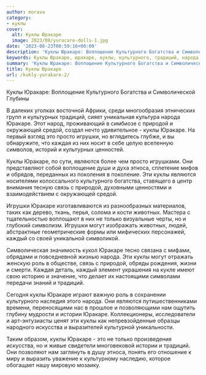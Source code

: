 ```yaml
---
author: morava
category:
- куклы
cover:
  alt: Kуклы Юракаре
  image: 2023/08/yuracare-dolls-1.jpg
date: '2023-08-23T08:59:16+00:00'
description: 'Куклы Юракаре: Воплощение Культурного Богатства и Символической Глубины В далеких уголках восточной Африки, среди многообразия этнических групп и...'
keywords: Kуклы Юракаре, юракаре, куклы, культурного, традиций, народа, природой, игрушки, являются, воплощение, богатства, культурных, окружающей, средой, это, просто
summary: 'Куклы Юракаре: Воплощение Культурного Богатства и Символической Глубины В далеких уголках восточной Африки, среди многообразия этнических групп и...'
title: Kуклы Юракаре
url: /kukly-yurakare-2/
---
```


Куклы Юракаре: Воплощение Культурного Богатства и Символической Глубины

В далеких уголках восточной Африки, среди многообразия этнических групп и культурных традиций, сияет уникальная культура народа Юракаре. Этот народ, проживающий в симбиозе с природой и окружающей средой, создал нечто удивительное \- куклы Юракаре. На первый взгляд это просто игрушки, но вглядитесь глубже, и вы обнаружите, что каждая из них носит в себе целую вселенную символов, историй и культурных ценностей.

Куклы Юракаре, по сути, являются более чем просто игрушками. Они представляют собой воплощение души и духа этноса, сплетение мифов и обрядов, переданных из поколения в поколение. Эти куклы являются носителями колоссального культурного богатства, ставящего в центр внимания тесную связь с природой, духовными ценностями и взаимодействием с окружающей средой.

Игрушки Юракаре изготавливаются из разнообразных материалов, таких как дерево, ткань, перья, солома и кости животных. Мастера с тщательностью воплощают в них не только визуальные черты, но и глубокий символизм. Игрушки могут изображать животных, людей, абстрактные геометрические формы или мифических персонажей, каждый со своей уникальной символикой.

Символическая значимость кукол Юракаре тесно связана с мифами, обрядами и повседневной жизнью народа. Эти куклы могут отражать женскую роль в обществе, связь с природой, обряды рождения, жизни и смерти. Каждая деталь, каждый элемент украшения на кукле имеют свою историю и значение, что делает их настоящими символами передачи знаний и традиций.

Сегодня куклы Юракаре играют важную роль в сохранении культурного наследия этого народа. Они являются путишественниками времени, переносящими нас в прошлое и позволяющими нам ощутить глубину мудрости и истории Юракаре. Коллекционеры, исследователи и арт-энтузиасты ценят эти куклы как непревзойденные образцы народного искусства и выразителей культурной уникальности.

Таким образом, куклы Юракаре \- это не только произведения искусства, но и живые свидетели многовековой истории и традиций. Они позволяют нам заглянуть в душу этноса, понять его отношение к миру и выразить уважение к культурному наследию, которое обогащает нашу мировую мозаику.